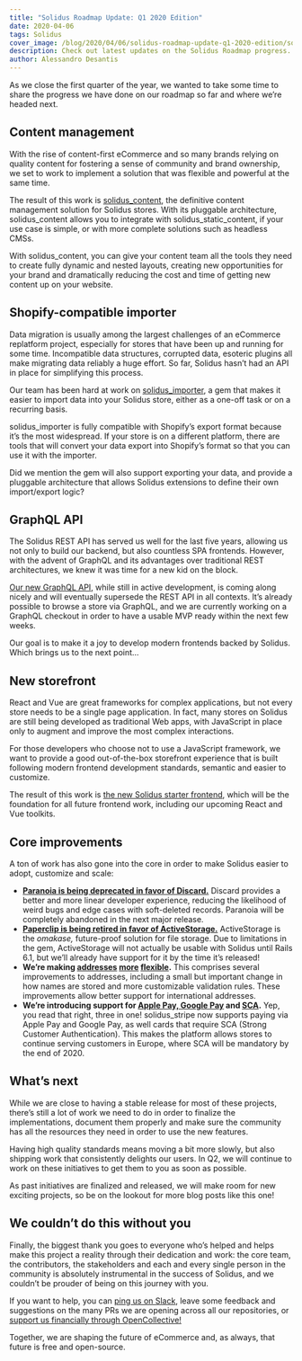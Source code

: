 ```yaml
---
title: "Solidus Roadmap Update: Q1 2020 Edition"
date: 2020-04-06
tags: Solidus
cover_image: /blog/2020/04/06/solidus-roadmap-update-q1-2020-edition/solidus-roadmap-update-q1-2020-edition.png
description: Check out latest updates on the Solidus Roadmap progress. GraphQL API, Shopify importer, Headless content management and much more.
author: Alessandro Desantis
---
```


As we close the first quarter of the year, we wanted to take some time to share the progress we have
done on our roadmap so far and where we’re headed next.

## Content management

With the rise of content-first eCommerce and so many brands relying on quality content for fostering
a sense of community and brand ownership, we set to work to implement a solution that was flexible
and powerful at the same time.

The result of this work is [solidus_content](https://github.com/nebulab/solidus_content/), the
definitive content management solution for Solidus stores. With its pluggable architecture,
solidus_content allows you to integrate with solidus_static_content, if your use case is simple, or
with more complete solutions such as headless CMSs.

With solidus_content, you can give your content team all the tools they need to create fully dynamic
and nested layouts, creating new opportunities for your brand and dramatically reducing the cost and
time of getting new content up on your website.

## Shopify-compatible importer

Data migration is usually among the largest challenges of an eCommerce replatform project,
especially for stores that have been up and running for some time. Incompatible data structures,
corrupted data, esoteric plugins all make migrating data reliably a huge effort. So far, Solidus
hasn’t had an API in place for simplifying this process.

Our team has been hard at work on [solidus_importer](https://github.com/nebulab/solidus_importer/),
a gem that makes it easier to import data into your Solidus store, either as a one-off task or on a
recurring basis.

solidus_importer is fully compatible with Shopify’s export format because it’s the most widespread.
If your store is on a different platform, there are tools that will convert your data export into
Shopify’s format so that you can use it with the importer.

Did we mention the gem will also support exporting your data, and provide a pluggable architecture
that allows Solidus extensions to define their own import/export logic?

## GraphQL API

The Solidus REST API has served us well for the last five years, allowing us not only to build our
backend, but also countless SPA frontends. However, with the advent of GraphQL and its advantages
over traditional REST architectures, we knew it was time for a new kid on the block.

[Our new GraphQL API](https://github.com/solidusio-contrib/solidus_graphql_api/), while still in
active development, is coming along nicely and will eventually supersede the REST API in all
contexts. It’s already possible to browse a store via GraphQL, and we are currently working on a
GraphQL checkout in order to have a usable MVP ready within the next few weeks.

Our goal is to make it a joy to develop modern frontends backed by Solidus. Which brings us to the
next point…

## New storefront

React and Vue are great frameworks for complex applications, but not every store needs to be a
single page application. In fact, many stores on Solidus are still being developed as traditional
Web apps, with JavaScript in place only to augment and improve the most complex interactions.

For those developers who choose not to use a JavaScript framework, we want to provide a good
out-of-the-box storefront experience that is built following modern frontend development standards,
semantic and easier to customize.

The result of this work is [the new Solidus starter frontend](https://github.com/nebulab/solidus_starter_frontend/),
which will be the foundation for all future frontend work, including our upcoming React and Vue
toolkits.

## Core improvements

A ton of work has also gone into the core in order to make Solidus easier to adopt, customize and
scale:

* [**Paranoia is being deprecated in favor of Discard.**](https://github.com/solidusio/solidus/pull/3488)
  Discard provides a better and more linear developer experience, reducing the likelihood of weird
  bugs and edge cases with soft-deleted records. Paranoia will be completely abandoned in the next
  major release.
* [**Paperclip is being retired in favor of ActiveStorage.**](https://github.com/solidusio/solidus/pull/3501)
  ActiveStorage is the _omakase,_ future-proof solution for file storage. Due to limitations in the
  gem, ActiveStorage will not actually be usable with Solidus until Rails 6.1, but we’ll already
  have support for it by the time it’s released!
* **We’re making [addresses](https://github.com/solidusio/solidus/pull/3465)
  [more](https://github.com/solidusio/solidus/pull/3458)
  [flexible](https://github.com/solidusio/solidus/pull/3524).** This comprises several improvements
  to addresses, including a small but important change in how names are stored and more customizable
  validation rules. These improvements allow better support for international addresses.
* **We’re introducing support for [Apple Pay, Google Pay](https://github.com/solidusio/solidus_stripe/pull/25)
  and [SCA](https://github.com/solidusio/solidus_stripe/pull/20).** Yep, you read that right, three
  in one! solidus_stripe now supports paying via Apple Pay and Google Pay, as well cards that
  require SCA (Strong Customer Authentication). This makes the platform allows stores to continue
  serving customers in Europe, where SCA will be mandatory by the end of 2020.

## What’s next

While we are close to having a stable release for most of these projects, there’s still a lot of
work we need to do in order to finalize the implementations, document them properly and make sure
the community has all the resources they need in order to use the new features.

Having high quality standards means moving a bit more slowly, but also shipping work that
consistently delights our users. In Q2, we will continue to work on these initiatives to get them to
you as soon as possible.

As past initiatives are finalized and released, we will make room for new exciting projects, so be
on the lookout for more blog posts like this one!

## We couldn’t do this without you

Finally, the biggest thank you goes to everyone who’s helped and helps make this project a reality
through their dedication and work: the core team, the contributors, the stakeholders and each and
every single person in the community is absolutely instrumental in the success of Solidus, and we
couldn’t be prouder of being on this journey with you.

If you want to help, you can [ping us on Slack](http://slack.solidus.io/), leave some feedback and
suggestions on the many PRs we are opening across all our repositories, or
[support us financially through OpenCollective!](https://opencollective.com/solidus)

Together, we are shaping the future of eCommerce and, as always, that future is free and
open-source.
